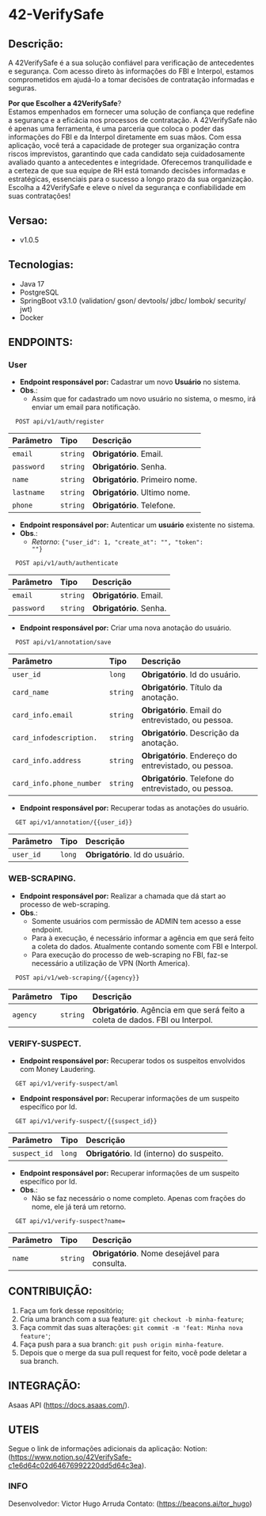 # 42-VerifySafe

## Descrição:
A 42VerifySafe é a sua solução confiável para verificação de antecedentes e segurança. Com acesso direto às informações do FBI e Interpol, estamos comprometidos em
ajudá-lo a tomar decisões de contratação informadas e seguras.<br/>

**Por que Escolher a 42VerifySafe**?<br/>
Estamos empenhados em fornecer uma solução de confiança que redefine a segurança e a eficácia nos processos de contratação. A 42VerifySafe não é apenas uma ferramenta,
é uma parceria que coloca o poder das informações do FBI e da Interpol diretamente em suas mãos. Com essa aplicação, você terá a capacidade de proteger sua organização 
contra riscos imprevistos, garantindo que cada candidato seja cuidadosamente avaliado quanto a antecedentes e integridade. Oferecemos tranquilidade e a certeza de que sua 
equipe de RH está tomando decisões informadas e estratégicas, essenciais para o sucesso a longo prazo da sua organização. Escolha a 42VerifySafe e eleve o nível da segurança
e confiabilidade em suas contratações!

## Versao:
- v1.0.5

## Tecnologias:
- Java 17
- PostgreSQL
- SpringBoot v3.1.0 (validation/ gson/ devtools/ jdbc/ lombok/ security/ jwt)
- Docker


## ENDPOINTS:
### User

-  <b>Endpoint responsável por:</b> Cadastrar um novo <b>Usuário</b> no sistema.<br/>
- **Obs**.:
    - Assim que for cadastrado um novo usuário no sistema, o mesmo, irá enviar um email para notificação.
```http
  POST api/v1/auth/register
```
| Parâmetro  | Tipo     | Descrição                       | 
|:-----------|:---------|:--------------------------------| 
| `email`    | `string` | **Obrigatório**. Email.         | 
| `password` | `string` | **Obrigatório**. Senha.         | 
| `name`     | `string` | **Obrigatório**. Primeiro nome. | 
| `lastname` | `string` | **Obrigatório**. Ultimo nome.   | 
| `phone`    | `string` | **Obrigatório**. Telefone.      | 

-  <b>Endpoint responsável por:</b> Autenticar um <b>usuário</b> existente no sistema.<br/>
- **Obs**.:
  - _Retorno_: <code>{"user_id": 1, "create_at": "", "token": ""}</code>

```http
  POST api/v1/auth/authenticate
```
| Parâmetro  | Tipo     | Descrição                       | 
|:-----------|:---------|:--------------------------------| 
| `email`    | `string` | **Obrigatório**. Email.         | 
| `password` | `string` | **Obrigatório**. Senha.         | 

-  <b>Endpoint responsável por:</b> Criar uma nova anotação do usuário.<br/>
```http 
  POST api/v1/annotation/save
``` 
| Parâmetro                | Tipo     | Descrição                                             | 
|:-------------------------|:---------|:------------------------------------------------------| 
| `user_id`                | `long`   | **Obrigatório**. Id do usuário.                       | 
| `card_name`              | `string` | **Obrigatório**. Título da anotação.                  | 
| `card_info.email`        | `string` | **Obrigatório**. Email do entrevistado, ou pessoa.    | 
| `card_infodescription.`  | `string` | **Obrigatório**. Descrição da anotação.               | 
| `card_info.address`      | `string` | **Obrigatório**. Endereço do entrevistado, ou pessoa. | 
| `card_info.phone_number` | `string` | **Obrigatório**. Telefone do entrevistado, ou pessoa. | 

-  <b>Endpoint responsável por:</b> Recuperar todas as anotações do usuário.<br/>
```http 
  GET api/v1/annotation/{{user_id}} 
``` 
| Parâmetro  | Tipo   | Descrição                       | 
|:-----------|:-------|:--------------------------------| 
| `user_id ` | `long` | **Obrigatório**. Id do usuário. | 

### WEB-SCRAPING.

-  <b>Endpoint responsável por:</b> Realizar a chamada que dá start ao processo de web-scraping. <br/>
- **Obs**.:
  - Somente usuários com permissão de ADMIN tem acesso a esse endpoint.
  - Para à execução, é necessário informar a agência em que será feito a coleta do dados. Atualmente contando somente com FBI e Interpol.
  - Para execução do processo de web-scraping no FBI, faz-se necessário a utilização de VPN (North America).
```http 
  POST api/v1/web-scraping/{{agency}}
``` 
| Parâmetro | Tipo     | Descrição                                                                      | 
|:----------|:---------|:-------------------------------------------------------------------------------| 
| `agency`  | `string` | **Obrigatório**. Agência em que será feito a coleta de dados. FBI ou Interpol. | 

### VERIFY-SUSPECT.

-  <b>Endpoint responsável por:</b> Recuperar todos os suspeitos envolvidos com Money Laudering.<br/>
```http 
  GET api/v1/verify-suspect/aml
``` 

-  <b>Endpoint responsável por:</b> Recuperar informações de um suspeito específico por Id.<br/>
```http 
  GET api/v1/verify-suspect/{{suspect_id}}
``` 
| Parâmetro    | Tipo   | Descrição                                  | 
|:-------------|:-------|:-------------------------------------------| 
| `suspect_id` | `long` | **Obrigatório**. Id (interno) do suspeito. | 

-  <b>Endpoint responsável por:</b> Recuperar informações de um suspeito específico por Id.<br/>
- **Obs**.:
  - Não se faz necessário o nome completo. Apenas com frações do nome, ele já terá um retorno.
```http 
  GET api/v1/verify-suspect?name=
```
| Parâmetro | Tipo     | Descrição                                      | 
|:----------|:---------|:-----------------------------------------------| 
| `name`    | `string` | **Obrigatório**. Nome desejável para consulta. | 

## CONTRIBUIÇÃO:
1. Faça um fork desse repositório;
2. Cria uma branch com a sua feature: `git checkout -b minha-feature`;
3. Faça commit das suas alterações: `git commit -m 'feat: Minha nova feature'`;
4. Faça push para a sua branch: `git push origin minha-feature`.
5. Depois que o merge da sua pull request for feito, você pode deletar a sua branch.

## INTEGRAÇÃO:
Asaas API (https://docs.asaas.com/).

## UTEIS
Segue o link de informações adicionais da aplicação: 
Notion: (https://www.notion.so/42VerifySafe-c1e6d64c02d64676992220dd5d64c3ea).

### INFO
Desenvolvedor: Victor Hugo Arruda
Contato: (https://beacons.ai/tor_hugo)
